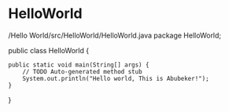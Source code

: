 # HelloWorld
/Hello World/src/HelloWorld/HelloWorld.java
package HelloWorld;

public class HelloWorld {

	public static void main(String[] args) {
		// TODO Auto-generated method stub
		System.out.println("Hello world, This is Abubeker!");
	}
}
